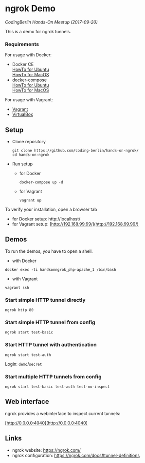 # ngrok Demo

_CodingBerlin Hands-On Meetup (2017-09-20)_

This is a demo for ngrok tunnels.

### Requirements

For usage with Docker:

- Docker CE  
  [HowTo for Ubuntu](https://docs.docker.com/engine/installation/linux/ubuntu/#install-using-the-repository)   
  [HowTo for MacOS](https://docs.docker.com/docker-for-mac/install/) 
- docker-compose  
  [HowTo for Ubuntu](https://docs.docker.com/compose/install/)   
  [HowTo for MacOS](https://docs.docker.com/docker-for-mac/install/) 
  
For usage with Vagrant:

- [Vagrant](https://www.vagrantup.com/downloads.html)
- [VirtualBox](https://www.virtualbox.org/wiki/Downloads)


## Setup

- Clone repository
  ```
  git clone https://github.com/coding-berlin/hands-on-ngrok/
  cd hands-on-ngrok
  ```

- Run setup 
  - for Docker
    ```
    docker-compose up -d
    ```
  - for Vagrant
    ```
    vagrant up
    ```
    
To verify your installation, open a browser tab
- for Docker setup:  http://localhost/
- for Vagrant setup: [http://192.168.99.99/](http://192.168.99.99/)     

## Demos

To run the demos, you have to open a shell. 

- with Docker
```
docker exec -ti handsonngrok_php-apache_1 /bin/bash 
```
- with Vagrant
```
vagrant ssh
```

### Start simple HTTP tunnel directly

```
ngrok http 80
```  

### Start simple HTTP tunnel from config

```
ngrok start test-basic
```  

### Start HTTP tunnel with authentication

```
ngrok start test-auth
```  
Login: `demo`/`secret`


### Start multiple HTTP tunnels from config

```
ngrok start test-basic test-auth test-no-inspect
```  

## Web interface

ngrok provides a webinterface to inspect current tunnels:

[http://0.0.0.0:4040](http://0.0.0.0:4040)

## Links

- ngrok website: https://ngrok.com/  
- ngrok configuration: https://ngrok.com/docs#tunnel-definitions

